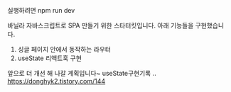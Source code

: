 실행하려면 
npm run dev

바닐라 자바스크립트로 SPA 만들기 위한 스타터킷입니다.
아래 기능들을 구현했습니다.

1. 싱글 페이지 안에서 동작하는 라우터
2. useState 리액트훅 구현

앞으로 더 개선 해 나갈 계획입니다~
useState구현기록 ..
https://donghyk2.tistory.com/144
